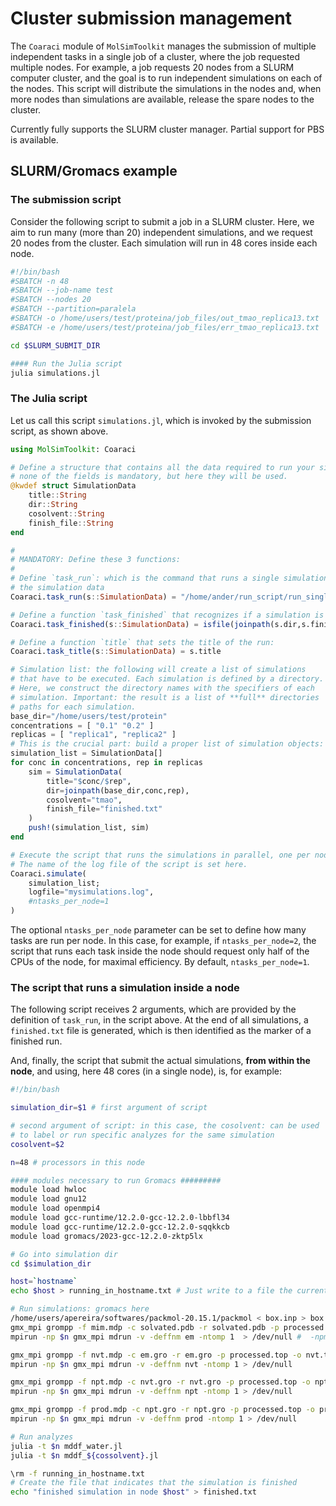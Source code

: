 # Cluster submission management

The `Coaraci` module of `MolSimToolkit` manages the submission of multiple independent tasks in a single job of a cluster, where the job requested multiple nodes.
For example, a job requests 20 nodes from a SLURM computer cluster, and the goal is to run independent simulations on each of the nodes.
This script will distribute the simulations in the nodes and, when more nodes than simulations are available, release the spare nodes
to the cluster.

Currently fully supports the SLURM cluster manager. Partial support for PBS is available.

## SLURM/Gromacs example

### The submission script

Consider the following script to submit a job in a SLURM cluster. Here, we aim to run many (more than 20)
independent simulations, and we request 20 nodes from the cluster. Each simulation will run in 48 cores
inside each node.

```bash
#!/bin/bash
#SBATCH -n 48
#SBATCH --job-name test
#SBATCH --nodes 20
#SBATCH --partition=paralela
#SBATCH -o /home/users/test/proteina/job_files/out_tmao_replica13.txt
#SBATCH -e /home/users/test/proteina/job_files/err_tmao_replica13.txt

cd $SLURM_SUBMIT_DIR

#### Run the Julia script
julia simulations.jl
```

### The Julia script

Let us call this script `simulations.jl`, which is invoked by the submission script, as shown above.

```julia
using MolSimToolkit: Coaraci

# Define a structure that contains all the data required to run your simulations.
# none of the fields is mandatory, but here they will be used.
@kwdef struct SimulationData
    title::String
    dir::String
    cosolvent::String
    finish_file::String
end

#
# MANDATORY: Define these 3 functions:
#
# Define `task_run`: which is the command that runs a single simulation, possibly using as arguments
# the simulation data
Coaraci.task_run(s::SimulationData) = "/home/ander/run_script/run_single_simulation.sh $(s.dir) $(s.cosolvent)"

# Define a function `task_finished` that recognizes if a simulation is finished:
Coaraci.task_finished(s::SimulationData) = isfile(joinpath(s.dir,s.finish_file))

# Define a function `title` that sets the title of the run:
Coaraci.task_title(s::SimulationData) = s.title

# Simulation list: the following will create a list of simulations
# that have to be executed. Each simulation is defined by a directory.
# Here, we construct the directory names with the specifiers of each
# simulation. Important: the result is a list of **full** directories
# paths for each simulation.
base_dir="/home/users/test/protein"
concentrations = [ "0.1" "0.2" ]
replicas = [ "replica1", "replica2" ]
# This is the crucial part: build a proper list of simulation objects:
simulation_list = SimulationData[]
for conc in concentrations, rep in replicas
    sim = SimulationData(
        title="$conc/$rep",
        dir=joinpath(base_dir,conc,rep),
        cosolvent="tmao",
        finish_file="finished.txt"
    )
    push!(simulation_list, sim)
end

# Execute the script that runs the simulations in parallel, one per node.
# The name of the log file of the script is set here.
Coaraci.simulate(
    simulation_list; 
    logfile="mysimulations.log",
    #ntasks_per_node=1
)
```

The optional `ntasks_per_node` parameter can be set to define how many tasks are run per node. 
In this case, for example, if `ntasks_per_node=2`, the script that runs each task inside the 
node should request only half of the CPUs of the node, for maximal efficiency. By default,
`ntasks_per_node=1`.  

### The script that runs a simulation inside a node

The following script receives 2 arguments, which are provided by the definition of `task_run`,
in the script above. At the end of all simulations, a `finished.txt` file is generated, which 
is then identified as the marker of a finished run.  

And, finally, the script that submit the actual simulations, **from within the node**, and
using, here 48 cores (in a single node), is, for example:

```bash
#!/bin/bash

simulation_dir=$1 # first argument of script

# second argument of script: in this case, the cosolvent: can be used
# to label or run specific analyzes for the same simulation
cosolvent=$2

n=48 # processors in this node

#### modules necessary to run Gromacs #########
module load hwloc
module load gnu12
module load openmpi4
module load gcc-runtime/12.2.0-gcc-12.2.0-lbbfl34
module load gcc-runtime/12.2.0-gcc-12.2.0-sqqkkcb
module load gromacs/2023-gcc-12.2.0-zktp5lx

# Go into simulation dir
cd $simulation_dir

host=`hostname`
echo $host > running_in_hostname.txt # Just write to a file the current hostname, for checking

# Run simulations: gromacs here
/home/users/apereira/softwares/packmol-20.15.1/packmol < box.inp > box.log
gmx_mpi grompp -f mim.mdp -c solvated.pdb -r solvated.pdb -p processed.top -o em.tpr -maxwarn 3 > /dev/null
mpirun -np $n gmx_mpi mdrun -v -deffnm em -ntomp 1  > /dev/null #  -npme 12 -dd 4 3 3

gmx_mpi grompp -f nvt.mdp -c em.gro -r em.gro -p processed.top -o nvt.tpr -maxwarn 3 > /dev/null
mpirun -np $n gmx_mpi mdrun -v -deffnm nvt -ntomp 1 > /dev/null

gmx_mpi grompp -f npt.mdp -c nvt.gro -r nvt.gro -p processed.top -o npt.tpr -maxwarn 3 > /dev/null
mpirun -np $n gmx_mpi mdrun -v -deffnm npt -ntomp 1 > /dev/null

gmx_mpi grompp -f prod.mdp -c npt.gro -r npt.gro -p processed.top -o prod.tpr -maxwarn 3 > /dev/null
mpirun -np $n gmx_mpi mdrun -v -deffnm prod -ntomp 1 > /dev/null

# Run analyzes
julia -t $n mddf_water.jl
julia -t $n mddf_${cossolvent}.jl

\rm -f running_in_hostname.txt
# Create the file that indicates that the simulation is finished
echo "finished simulation in node $host" > finished.txt
```
